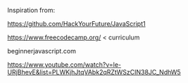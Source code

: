 Inspiration from:

https://github.com/HackYourFuture/JavaScript1

https://www.freecodecamp.org/ < curriculum

beginnerjavascript.com

https://www.youtube.com/watch?v=le-URjBhevE&list=PLWKjhJtqVAbk2qRZtWSzCIN38JC_NdhW5
